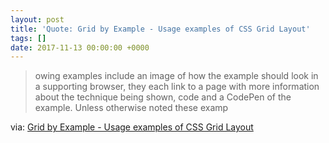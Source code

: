 ```yaml
---
layout: post
title: 'Quote: Grid by Example - Usage examples of CSS Grid Layout'
tags: []
date: 2017-11-13 00:00:00 +0000
---
```


>owing examples include an image of how the example should look in a supporting browser, they each link to a page with more information about the technique being shown, code and a CodePen of the example. Unless otherwise noted these examp

via: [Grid by Example - Usage examples of CSS Grid Layout](https://gridbyexample.com/examples/)
